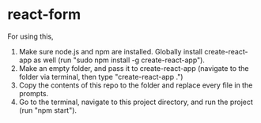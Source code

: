 # react-form

For using this, 
1. Make sure node.js and npm are installed. Globally install create-react-app as well (run "sudo npm install -g create-react-app").
2. Make an empty folder, and pass it to create-react-app (navigate to the folder via terminal, then type "create-react-app .")
3. Copy the contents of this repo to the folder and replace every file in the prompts.
4. Go to the terminal, navigate to this project directory, and run the project (run "npm start").
